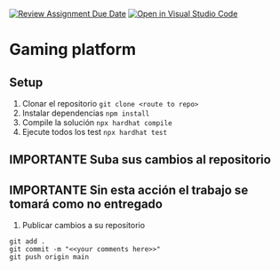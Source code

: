 [![Review Assignment Due Date](https://classroom.github.com/assets/deadline-readme-button-24ddc0f5d75046c5622901739e7c5dd533143b0c8e959d652212380cedb1ea36.svg)](https://classroom.github.com/a/eaEi135q)
[![Open in Visual Studio Code](https://classroom.github.com/assets/open-in-vscode-718a45dd9cf7e7f842a935f5ebbe5719a5e09af4491e668f4dbf3b35d5cca122.svg)](https://classroom.github.com/online_ide?assignment_repo_id=12285059&assignment_repo_type=AssignmentRepo)
# Gaming platform

## Setup

1. Clonar el repositorio `git clone <route to repo>`
2. Instalar dependencias `npm install`
3. Compile la solución `npx hardhat compile`
4. Ejecute todos los test  `npx hardhat test`

## **IMPORTANTE** Suba sus cambios al repositorio
## **IMPORTANTE** Sin esta acción el trabajo se tomará como no entregado

1. Publicar cambios a su repositorio

`git add .`  
`git commit -m "<<your comments here>>"`  
`git push origin main`
